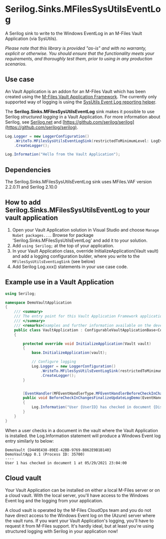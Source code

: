 # Serilog.Sinks.MFilesSysUtilsEventLog

A Serilog sink to write to the Windows EventLog in an M-Files Vault Application (via SysUtils).

*Please note that this library is provided "as-is" and with no warranty, explicit or otherwise. You should ensure that the functionality meets your requirements, and thoroughly test them, prior to using in any production scenarios.*

## Use case

An Vault Application is an addon for an M-Files Vault which has been created using the [M-Files Vault Application Framework](https://developer.m-files.com/Frameworks/Vault-Application-Framework/).
The currently only supported way of logging is using the [SysUtils Event Log reporting helper](https://developer.m-files.com/Frameworks/Vault-Application-Framework/Helpers/SysUtils/#event-log-reporting).

The **Serilog.Sinks.MFilesSysUtilsEventLog** sink makes it possible to use Serilog *structured logging* in a Vault Application. For more information about Serilog, see [Serilog.net](https://serilog.net/) and [https://github.com/serilog/serilog](https://github.com/serilog/serilog).


```csharp
Log.Logger = new LoggerConfiguration()
    .WriteTo.MFilesSysUtilsEventLogSink(restrictedToMinimumLevel: LogEventLevel.Information)
    .CreateLogger();

Log.Information("Hello from the Vault Application");
```

## Dependencies

The Serilog.Sinks.MFilesSysUtilsEventLog sink uses MFiles.VAF version 2.2.0.11 and Serilog 2.10.0

## How to add Serilog.Sinks.MFilesSysUtilsEventLog to your vault application

1. Open your Vault Application solution in Visual Studio and choose `Manage NuGet packages...`. Browse for package 'Serilog.Sinks.MFilesSysUtilsEventLog' and add it to your solution.
1. Add `using Serilog;` at the top of your application.
1. In your Vault Application class, override InitializeApplication(Vault vault) and add a logging configuration bulder, where you write to the `MFilesSysUtilsEventLogSink` (see below)
1. Add Serilog Log.xxx() statements in your use case code.



## Example use in a Vault Application

```csharp
using Serilog;

namespace DemoVaultApplication
{
    /// <summary>
    /// The entry point for this Vault Application Framework application.
    /// </summary>
    /// <remarks>Examples and further information available on the developer portal: http://developer.m-files.com/. </remarks>
    public class VaultApplication : ConfigurableVaultApplicationBase<Configuration>
    {

        protected override void InitializeApplication(Vault vault)
        {
            base.InitializeApplication(vault);

            // Configure logging
            Log.Logger = new LoggerConfiguration()
                .WriteTo.MFilesSysUtilsEventLogSink(restrictedToMinimumLevel: LogEventLevel.Information)
                .CreateLogger();
        }


        [EventHandler(MFEventHandlerType.MFEventHandlerBeforeCheckInChangesFinalize, ObjectType = (int)MFBuiltInObjectType.MFBuiltInObjectTypeDocument)]
        public void BeforeCheckInChangesFinalizeUpdateLogDemo(EventHandlerEnvironment env)
        {
            Log.Information("User {UserID} has checked in document {DisplayID} at {TimeStamp}", env.CurrentUserID, env.DisplayID, DateTime.Now);
        }
    }
}
```

When a user checks in a document in the vault where the Vault Application is installed. the Log.Information statement will produce a Windows Event log entry similarly to below:

```text
DemoVault {D449E438-89EE-42BB-9769-B862E9B1B140}
DemoVaultApp 0.1 (Process ID: 35700)
----
User 1 has checked in document 1 at 05/29/2021 23:04:00
```


## Cloud vault

Your Vault Application can be installed on either a local M-Files server or on a cloud vault. With the local server, you'll have access to the Windows Event log and the logging from your application.

A cloud vault is operated by the M-Files CloudOps team and you do not have direct access to the Windows Event log on the (Azure) server where the vault runs. If you want your Vault Application's logging, you'll have to request it from M-Files support. It's hardly ideal, but at least you're using structured logging with Serilog in your application now!

